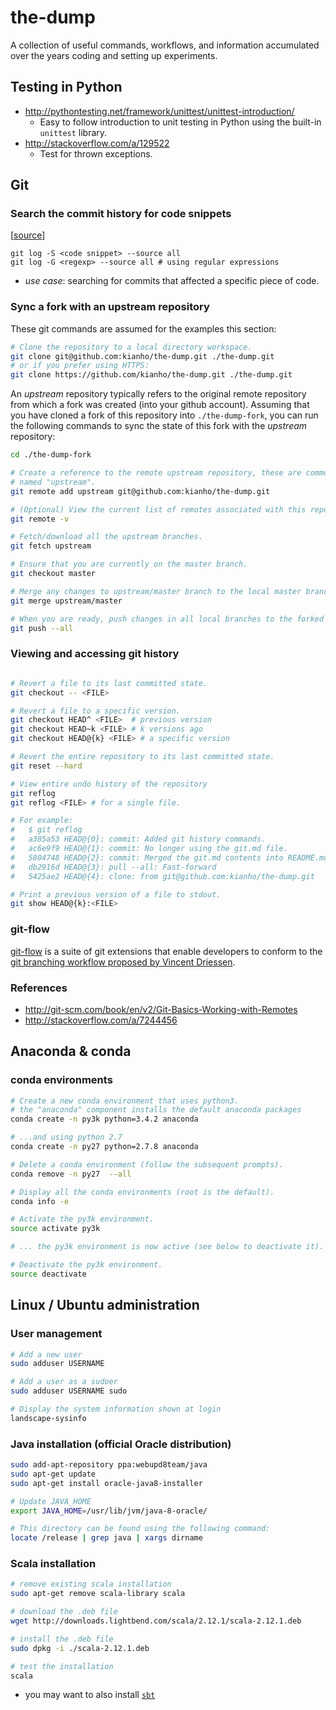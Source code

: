 # the-dump
A collection of useful commands, workflows, and information accumulated over the years coding and setting up experiments.

## Testing in Python
- http://pythontesting.net/framework/unittest/unittest-introduction/
  - Easy to follow introduction to unit testing in Python using the built-in `unittest` library.
- http://stackoverflow.com/a/129522
  - Test for thrown exceptions.

## Git

### Search the commit history for code snippets
[[source](http://stackoverflow.com/a/5816177)]
```
git log -S <code snippet> --source all 
git log -G <regexp> --source all # using regular expressions
```
- _use case_: searching for commits that affected a specific piece of code.

### Sync a fork with an upstream repository

These git commands are assumed for the examples this section:
```bash
# Clone the repository to a local directory workspace.
git clone git@github.com:kianho/the-dump.git ./the-dump.git
# or if you prefer using HTTPS:
git clone https://github.com/kianho/the-dump.git ./the-dump.git
```

An _upstream_ repository typically refers to the original remote repository
from which a fork was created (into your github account). Assuming that you
have cloned a fork of this repository into ```./the-dump-fork```, you can run the following
commands to sync the state of this fork with the _upstream_ repository:
```bash
cd ./the-dump-fork

# Create a reference to the remote upstream repository, these are commonly
# named "upstream".
git remote add upstream git@github.com:kianho/the-dump.git

# (Optional) View the current list of remotes associated with this repository.
git remote -v

# Fetch/download all the upstream branches.
git fetch upstream

# Ensure that you are currently on the master branch.
git checkout master

# Merge any changes to upstream/master branch to the local master branch.
git merge upstream/master

# When you are ready, push changes in all local branches to the forked github repository.
git push --all
```

### Viewing and accessing git history

```bash

# Revert a file to its last committed state.
git checkout -- <FILE>

# Revert a file to a specific version.
git checkout HEAD^ <FILE>  # previous version
git checkout HEAD~k <FILE> # k versions ago
git checkout HEAD@{k} <FILE> # a specific version

# Revert the entire repository to its last committed state.
git reset --hard

# View entire undo history of the repository
git reflog
git reflog <FILE> # for a single file.

# For example:
#   $ git reflog
#   a385a53 HEAD@{0}: commit: Added git history commands.
#   ac6e9f9 HEAD@{1}: commit: No longer using the git.md file.
#   5804748 HEAD@{2}: commit: Merged the git.md contents into README.md.
#   db2916d HEAD@{3}: pull --all: Fast-forward
#   5425ae2 HEAD@{4}: clone: from git@github.com:kianho/the-dump.git

# Print a previous version of a file to stdout.
git show HEAD@{k}:<FILE>

```

### git-flow
[git-flow](https://github.com/nvie/gitflow) is a suite of git extensions that enable
developers to conform to the [git branching workflow proposed by Vincent Driessen](http://nvie.com/posts/a-successful-git-branching-model/).

### References
- http://git-scm.com/book/en/v2/Git-Basics-Working-with-Remotes
- http://stackoverflow.com/a/7244456


## Anaconda & conda

### conda environments
```bash
# Create a new conda environment that uses python3.
# the "anaconda" component installs the default anaconda packages
conda create -n py3k python=3.4.2 anaconda

# ...and using python 2.7
conda create -n py27 python=2.7.8 anaconda

# Delete a conda environment (follow the subsequent prompts).
conda remove -n py27  --all

# Display all the conda environments (root is the default).
conda info -e

# Activate the py3k environment.
source activate py3k

# ... the py3k environment is now active (see below to deactivate it).

# Deactivate the py3k environment.
source deactivate
```

## Linux / Ubuntu administration

### User management
```bash
# Add a new user
sudo adduser USERNAME

# Add a user as a sudoer
sudo adduser USERNAME sudo

# Display the system information shown at login
landscape-sysinfo
```

### Java installation (official Oracle distribution)
```bash
sudo add-apt-repository ppa:webupd8team/java
sudo apt-get update
sudo apt-get install oracle-java8-installer

# Update JAVA_HOME
export JAVA_HOME=/usr/lib/jvm/java-8-oracle/

# This directory can be found using the following command:
locate /release | grep java | xargs dirname

```

### Scala installation
```bash
# remove existing scala installation
sudo apt-get remove scala-library scala

# download the .deb file
wget http://downloads.lightbend.com/scala/2.12.1/scala-2.12.1.deb

# install the .deb file
sudo dpkg -i ./scala-2.12.1.deb

# test the installation
scala
```
- you may want to also install [`sbt`](https://twitter.github.io/scala_school/sbt.html)
